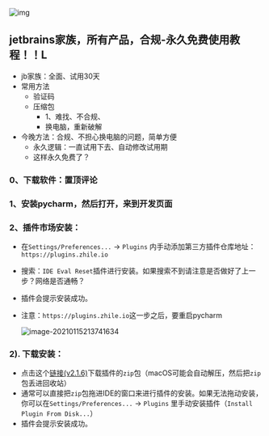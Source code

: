 ![img](https://res.cloudinary.com/practicaldev/image/fetch/s--qlw-Ap6k--/c_imagga_scale,f_auto,fl_progressive,h_500,q_auto,w_1000/https://vihoth.com/wp-content/uploads/2019/07/danh-muc-san-pham-jetbrains.png)



## jetbrains家族，所有产品，合规-永久免费使用教程！！L

- jb家族：全面、试用30天
- 常用方法
  - 验证码
  - 压缩包
    - 1、难找、不合规、
    - 换电脑，重新破解
- 今晚方法：合规、不担心换电脑的问题，简单方便
  - 永久逻辑：一直试用下去、自动修改试用期
  - 这样永久免费了？



### 0、下载软件：置顶评论

### 1、安装pycharm，然后打开，来到开发页面

### 2、插件市场安装：

- 在`Settings/Preferences...` -> `Plugins` 内手动添加第三方插件仓库地址：`https://plugins.zhile.io`

- 搜索：`IDE Eval Reset`插件进行安装。如果搜索不到请注意是否做好了上一步？网络是否通畅？

- 插件会提示安装成功。

- 注意：`https://plugins.zhile.io`这一步之后，要重启pycharm

  ![image-20210115213741634](C:\Users\Lenovo\AppData\Roaming\Typora\typora-user-images\image-20210115213741634.png)

### 2). 下载安装：

- 点击这个[链接(v2.1.6)](https://plugins.zhile.io/files/ide-eval-resetter-2.1.6.zip)下载插件的`zip`包（macOS可能会自动解压，然后把`zip`包丢进回收站）
- 通常可以直接把`zip`包拖进IDE的窗口来进行插件的安装。如果无法拖动安装，你可以在`Settings/Preferences...` -> `Plugins` 里手动安装插件（`Install Plugin From Disk...`）
- 插件会提示安装成功。
